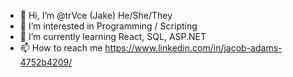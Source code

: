 - 👋 Hi, I’m @trVce (Jake) He/She/They
- 👀 I’m interested in Programming / Scripting
- 🌱 I’m currently learning React, SQL, ASP.NET
- 📫 How to reach me https://www.linkedin.com/in/jacob-adams-4752b4209/ 
<!---
trVce/trVce is a ✨ special ✨ repository because its `README.md` (this file) appears on your GitHub profile.
You can click the Preview link to take a look at your changes.
--->
